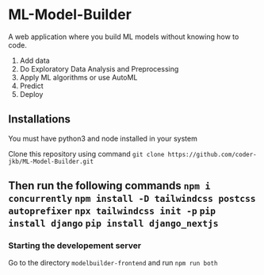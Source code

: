 # ML-Model-Builder
A web application where you build ML models without knowing how to code.

1. Add data
2. Do Exploratory Data Analysis and Preprocessing
3. Apply ML algorithms or use AutoML
4. Predict
5. Deploy


## Installations
You must have python3 and node installed in your system

Clone this repository using command `git clone https://github.com/coder-jkb/ML-Model-Builder.git`

Then run the following commands
`npm i concurrently`
`npm install -D tailwindcss postcss autoprefixer`
`npx tailwindcss init -p`
`pip install django`
`pip install django_nextjs`
---

### Starting the developement server
Go to the directory `modelbuilder-frontend` and run `npm run both`
